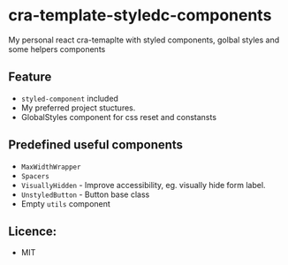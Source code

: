 # cra-template-styledc-components

My personal react cra-temaplte with styled components, golbal styles and some helpers components

## Feature
- `styled-component` included
-  My preferred project stuctures.
-  GlobalStyles component for css reset and constansts

## Predefined useful components
 - `MaxWidthWrapper`
 - `Spacers`
 -  `VisuallyHidden` - Improve accessibility, eg. visually hide form label.
 -  `UnstyledButton` - Button base class
 -  Empty `utils` component

## Licence:
- MIT
